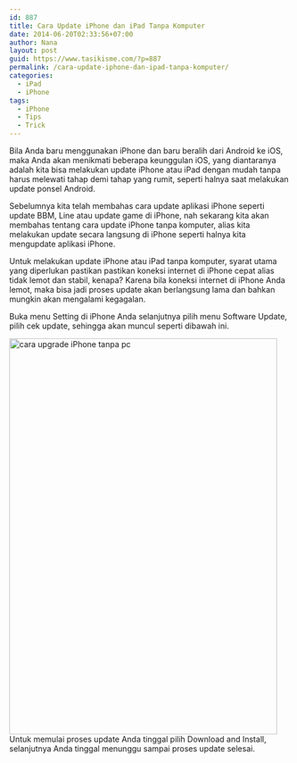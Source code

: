 ```yaml
---
id: 887
title: Cara Update iPhone dan iPad Tanpa Komputer
date: 2014-06-20T02:33:56+07:00
author: Nana
layout: post
guid: https://www.tasikisme.com/?p=887
permalink: /cara-update-iphone-dan-ipad-tanpa-komputer/
categories:
  - iPad
  - iPhone
tags:
  - iPhone
  - Tips
  - Trick
---
```

Bila Anda baru menggunakan iPhone dan baru beralih dari Android ke iOS, maka Anda akan menikmati beberapa keunggulan iOS, yang diantaranya adalah kita bisa melakukan update iPhone atau iPad dengan mudah tanpa harus melewati tahap demi tahap yang rumit, seperti halnya saat melakukan update ponsel Android.

Sebelumnya kita telah membahas cara update aplikasi iPhone seperti update BBM, Line atau update game di iPhone, nah sekarang kita akan membahas tentang cara update iPhone tanpa komputer, alias kita melakukan update secara langsung di iPhone seperti halnya kita mengupdate aplikasi iPhone.

Untuk melakukan update iPhone atau iPad tanpa komputer, syarat utama yang diperlukan pastikan pastikan koneksi internet di iPhone cepat alias tidak lemot dan stabil, kenapa? Karena bila koneksi internet di iPhone Anda lemot, maka bisa jadi proses update akan berlangsung lama dan bahkan mungkin akan mengalami kegagalan.

Buka menu Setting di iPhone Anda selanjutnya pilih menu Software Update, pilih cek update, sehingga akan muncul seperti dibawah ini.

<img loading="lazy"  src="https://2.bp.blogspot.com/-Voe_3OLCtfU/U6Oc9FBmvUI/AAAAAAAADPg/ry4n_TB2eCE/s1600/cara_update_iPhone_tanpa_komputer.png" alt="cara upgrade iPhone tanpa pc" width="480" height="710" />  
Untuk memulai proses update Anda tinggal pilih Download and Install, selanjutnya Anda tinggal menunggu sampai proses update selesai.